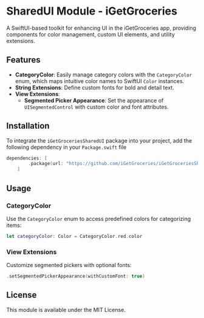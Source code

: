 
# SharedUI Module - iGetGroceries

A SwiftUI-based toolkit for enhancing UI in the iGetGroceries app, providing components for color management, custom UI elements, and utility extensions.

## Features

- **CategoryColor**: Easily manage category colors with the `CategoryColor` enum, which maps intuitive color names to SwiftUI `Color` instances.
- **String Extensions**: Define custom fonts for bold and detail text.
- **View Extensions**:
    - **Segmented Picker Appearance**: Set the appearance of `UISegmentedControl` with custom color and font attributes.

## Installation
To integrate the `iGetGroceriesSharedUI` package into your project, add the following dependency in your `Package.swift` file
```swift
dependencies: [
        .package(url: "https://github.com/iGetGroceries/iGetGroceriesSharedUI", from: "1.0.0")
    ]
```

## Usage

### CategoryColor

Use the `CategoryColor` enum to access predefined colors for categorizing items:

```swift
let categoryColor: Color = CategoryColor.red.color
```


### View Extensions

Customize segmented pickers with optional fonts:

```swift
.setSegmentedPickerAppearance(withCustomFont: true)
```

## License
This module is available under the MIT License.
